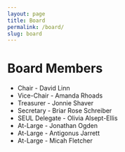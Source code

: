 ```yaml
---
layout: page
title: Board
permalink: /board/
slug: board
---
```

# Board Members
* Chair - David Linn
* Vice-Chair - Amanda Rhoads 
* Treasurer - Jonnie Shaver
* Secretary - Briar Rose Schreiber
* SEUL Delegate - Olivia Alsept-Ellis
* At-Large - Jonathan Ogden
* At-Large - Antigonus Jarrett
* At-Large - Micah Fletcher
